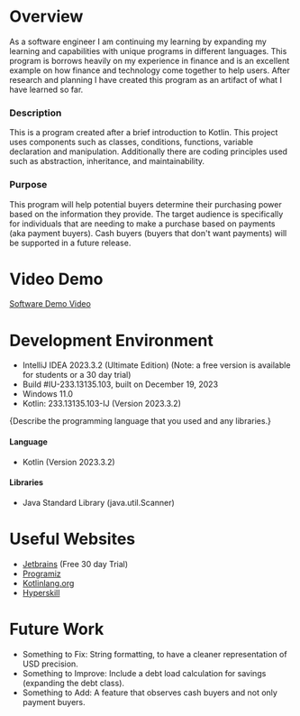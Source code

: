 # Overview
As a software engineer I am continuing my learning by expanding my learning and capabilities with unique programs in different languages.  This program is borrows heavily on my experience in finance and is an excellent example on how finance and technology come together to help users.  After research and planning I have created this program as an artifact of what I have learned so far. 

### Description
This is a program created after a brief introduction to Kotlin.  This project uses components such as classes, conditions, functions, variable declaration and manipulation.  Additionally there are coding principles used such as abstraction, inheritance, and maintainability.

### Purpose
This program will help potential buyers determine their purchasing power based on the information they provide.  The target audience is specifically for individuals that are needing to make a purchase based on payments (aka payment buyers).  Cash buyers (buyers that don't want payments) will be supported in a future release.
# Video Demo
[Software Demo Video](http://youtube.link.goes.here)

# Development Environment
- IntelliJ IDEA 2023.3.2 (Ultimate Edition) (Note: a free version is available for students or a 30 day trial)
- Build #IU-233.13135.103, built on December 19, 2023
- Windows 11.0
- Kotlin: 233.13135.103-IJ (Version 2023.3.2)

{Describe the programming language that you used and any libraries.}
#### Language
- Kotlin (Version 2023.3.2)
#### Libraries
- Java Standard Library (java.util.Scanner)


# Useful Websites
- [Jetbrains](https://www.jetbrains.com/idea/download/?section=windows) (Free 30 day Trial)
- [Programiz](https://www.programiz.com/kotlin-programming/hello-world)
- [Kotlinlang.org](https://kotlinlang.org/docs/basic-syntax.html#program-entry-point)
- [Hyperskill](https://hyperskill.org/learn/step/4350)

# Future Work

- Something to Fix: String formatting, to have a cleaner representation of USD precision.
- Something to Improve: Include a debt load calculation for savings (expanding the debt class).
- Something to Add: A feature that observes cash buyers and not only payment buyers.